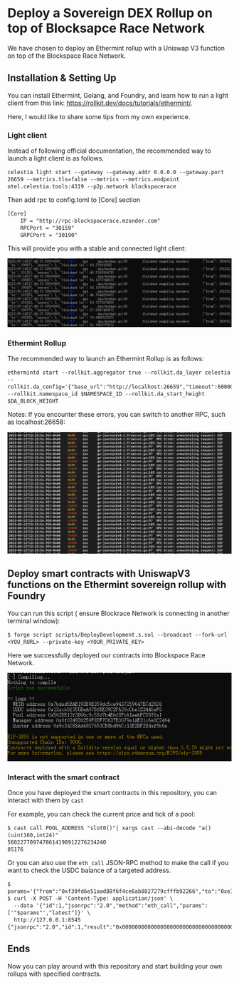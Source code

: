 # Deploy a Sovereign DEX Rollup on top of Blocksapce Race Network

We have chosen to deploy an Ethermint rollup with a Uniswap V3 function on top of the Blockspace Race Network.

## Installation & Setting Up

You can install Ethermint, Golang, and Foundry, and learn how to run a light client from this link: https://rollkit.dev/docs/tutorials/ethermint/. 

Here, I would like to share some tips from my own experience.

### Light client
Instead of following official documentation, the recommended way to launch a light client is as follows.

```
celestia light start --gateway --gateway.addr 0.0.0.0 --gateway.port 26659 --metrics.tls=false --metrics --metrics.endpoint otel.celestia.tools:4319 --p2p.network blockspacerace

```
Then add rpc to config.toml to [Core] section
```
[Core]
    IP = "http://rpc-blockspacerace.mzonder.com"
    RPCPort = "30159"
    GRPCPort = "30190"
```

This will provide you with a stable and connected light client: 

![image](https://github.com/maaaagi/celestiablockrace/blob/master/lightclient.png)


### Ethermint Rollup
The recommended way to launch an Ethermint Rollup is as follows: 
```
ethermintd start --rollkit.aggregator true --rollkit.da_layer celestia --rollkit.da_config='{"base_url":"http://localhost:26659","timeout":60000000000,"gas_limit":6000000,"fee":6000}' --rollkit.namespace_id $NAMESPACE_ID --rollkit.da_start_height $DA_BLOCK_HEIGHT
```
Notes: If you encounter these errors, you can switch to another RPC, such as localhost:26658: 

![image](https://github.com/maaaagi/celestiablockrace/blob/master/error.png) 

## Deploy smart contracts with UniswapV3 functions on the Ethermint sovereign rollup with Foundry

You can run this script ( ensure Blockrace Network is connecting in another terminal window):

```
$ forge script scripts/DeployDevelopment.s.sol --broadcast --fork-url <YOU_RURL> --private-key <YOUR_PRIVATE_KEY>
```

Here we successfully deployed our contracts into Blockspace Race Network. 

![image](https://github.com/maaaagi/celestiablockrace/blob/master/depolying.png)

### Interact with the smart contract
Once you have deployed the smart contracts in this repository, you can interact with them by ``` cast ```

For example, you can check the current price and tick of a pool: 
```
$ cast call POOL_ADDRESS "slot0()"| xargs cast --abi-decode "a()(uint160,int24)"
5602277097478614198912276234240
85176
```
Or you can also use the ```eth_call``` JSON-RPC method to make the call if you want to check the USDC balance of a targeted address. 
```
$ params='{"from":"0xf39fd6e51aad88f6f4ce6ab8827279cfffb92266","to":"0xe7f1725e7734ce288f8367e1bb143e90bb3f0512","data":"0x70a08231000000000000000000000000f39fd6e51aad88f6f4ce6ab8827279cfffb92266"}'
$ curl -X POST -H 'Content-Type: application/json' \
  --data '{"id":1,"jsonrpc":"2.0","method":"eth_call","params":['"$params"',"latest"]}' \
  http://127.0.0.1:8545
{"jsonrpc":"2.0","id":1,"result":"0x00000000000000000000000000000000000000000000011153ce5e56cf880000"}
```

## Ends
Now you can play around with this repository and start building your own rollups with specified contracts. 





